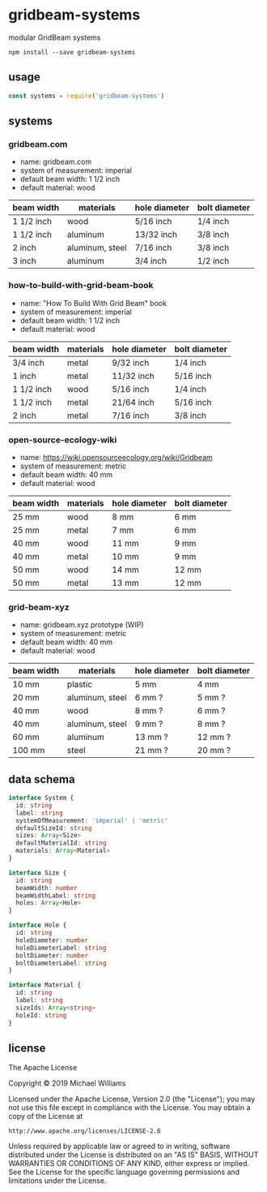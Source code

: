 # gridbeam-systems

modular GridBeam systems

```shell
npm install --save gridbeam-systems
```

## usage

```javascript
const systems = require('gridbeam-systems')
```

<!-- REPLACE_START -->

## systems

### gridbeam.com

- name: gridbeam.com
- system of measurement: imperial
- default beam width: 1 1/2 inch
- default material: wood

| beam width | materials | hole diameter | bolt diameter |
|---|---|---|---|
| 1 1/2 inch | wood | 5/16 inch | 1/4 inch |
| 1 1/2 inch | aluminum | 13/32 inch | 3/8 inch |
| 2 inch | aluminum, steel | 7/16 inch | 3/8 inch |
| 3 inch | aluminum | 3/4 inch | 1/2 inch |

### how-to-build-with-grid-beam-book

- name: "How To Build With Grid Beam" book
- system of measurement: imperial
- default beam width: 1 1/2 inch
- default material: wood

| beam width | materials | hole diameter | bolt diameter |
|---|---|---|---|
| 3/4 inch | metal | 9/32 inch | 1/4 inch |
| 1 inch | metal | 11/32 inch | 5/16 inch |
| 1 1/2 inch | wood | 5/16 inch | 1/4 inch |
| 1 1/2 inch | metal | 21/64 inch | 5/16 inch |
| 2 inch | metal | 7/16 inch | 3/8 inch |

### open-source-ecology-wiki

- name: https://wiki.opensourceecology.org/wiki/Gridbeam
- system of measurement: metric
- default beam width: 40 mm
- default material: wood

| beam width | materials | hole diameter | bolt diameter |
|---|---|---|---|
| 25 mm | wood | 8 mm | 6 mm |
| 25 mm | metal | 7 mm | 6 mm |
| 40 mm | wood | 11 mm | 9 mm |
| 40 mm | metal | 10 mm | 9 mm |
| 50 mm | wood | 14 mm | 12 mm |
| 50 mm | metal | 13 mm | 12 mm |

### grid-beam-xyz

- name: gridbeam.xyz prototype (WIP)
- system of measurement: metric
- default beam width: 40 mm
- default material: wood

| beam width | materials | hole diameter | bolt diameter |
|---|---|---|---|
| 10 mm | plastic | 5 mm | 4 mm |
| 20 mm | aluminum, steel | 6 mm ? | 5 mm ? |
| 40 mm | wood | 8 mm ? | 6 mm ? |
| 40 mm | aluminum, steel | 9 mm ? | 8 mm ? |
| 60 mm | aluminum | 13 mm ? | 12 mm ? |
| 100 mm | steel | 21 mm ? | 20 mm ? |


<!-- REPLACE_END -->

## data schema

```typescript
interface System {
  id: string
  label: string
  systemOfMeasurement: 'imperial' | 'metric'
  defaultSizeId: string
  sizes: Array<Size>
  defaultMaterialId: string
  materials: Array<Material>
}

interface Size {
  id: string
  beamWidth: number
  beamWidthLabel: string
  holes: Array<Hole>
}

interface Hole {
  id: string
  holeDiameter: number
  holeDiameterLabel: string
  boltDiameter: number
  boltDiameterLabel: string
}

interface Material {
  id: string
  label: string
  sizeIds: Array<string>
  holeId: string
}
```

## license

The Apache License

Copyright &copy; 2019 Michael Williams

Licensed under the Apache License, Version 2.0 (the "License");
you may not use this file except in compliance with the License.
You may obtain a copy of the License at

    http://www.apache.org/licenses/LICENSE-2.0

Unless required by applicable law or agreed to in writing, software
distributed under the License is distributed on an "AS IS" BASIS,
WITHOUT WARRANTIES OR CONDITIONS OF ANY KIND, either express or implied.
See the License for the specific language governing permissions and
limitations under the License.
